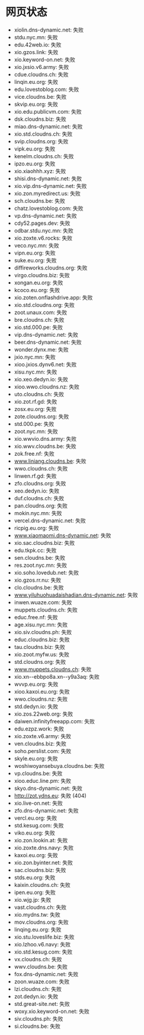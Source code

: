 # 网页状态
- xiolin.dns-dynamic.net: 失败
- stdu.nyc.mn: 失败
- edu.42web.io: 失败
- xio.gzos.link: 失败
- xio.keyword-on.net: 失败
- xio.jxsio.v6.army: 失败
- cdue.cloudns.ch: 失败
- linqin.eu.org: 失败
- edu.lovestoblog.com: 失败
- vice.cloudns.be: 失败
- skvip.eu.org: 失败
- xio.edu.publicvm.com: 失败
- dsk.cloudns.biz: 失败
- miao.dns-dynamic.net: 失败
- xio.std.cloudns.ch: 失败
- svip.cloudns.org: 失败
- vipk.eu.org: 失败
- kenelm.cloudns.ch: 失败
- ipzo.eu.org: 失败
- xio.xiaohhh.xyz: 失败
- shisi.dns-dynamic.net: 失败
- xio.vip.dns-dynamic.net: 失败
- xio.zon.myredirect.us: 失败
- sch.cloudns.be: 失败
- chatz.lovestoblog.com: 失败
- vp.dns-dynamic.net: 失败
- cdy52.pages.dev: 失败
- odbar.stdu.nyc.mn: 失败
- xio.zoxte.v6.rocks: 失败
- veco.nyc.mn: 失败
- vipn.eu.org: 失败
- suke.eu.org: 失败
- diffireworks.cloudns.org: 失败
- virgo.cloudns.biz: 失败
- xongan.eu.org: 失败
- kcoco.eu.org: 失败
- xio.zoten.onflashdrive.app: 失败
- xio.std.cloudns.org: 失败
- zoot.unaux.com: 失败
- bre.cloudns.ch: 失败
- xio.std.000.pe: 失败
- vip.dns-dynamic.net: 失败
- beer.dns-dynamic.net: 失败
- wonder.dynx.me: 失败
- jxio.nyc.mn: 失败
- xioo.jxios.dynv6.net: 失败
- xisu.nyc.mn: 失败
- xio.xeo.dedyn.io: 失败
- xioo.wwo.cloudns.nz: 失败
- uto.cloudns.ch: 失败
- xio.zot.rf.gd: 失败
- zosx.eu.org: 失败
- zote.cloudns.org: 失败
- std.000.pe: 失败
- zoot.nyc.mn: 失败
- xio.wwvio.dns.army: 失败
- xio.wwv.cloudns.be: 失败
- zok.free.nf: 失败
- www.liniang.cloudns.be: 失败
- wwo.cloudns.ch: 失败
- linwen.rf.gd: 失败
- zfo.cloudns.org: 失败
- xeo.dedyn.io: 失败
- duf.cloudns.ch: 失败
- pan.cloudns.org: 失败
- mokin.nyc.mn: 失败
- vercel.dns-dynamic.net: 失败
- ricpig.eu.org: 失败
- www.xiaomaomi.dns-dynamic.net: 失败
- xio.sac.cloudns.biz: 失败
- edu.tkpk.cc: 失败
- sen.cloudns.be: 失败
- res.zoot.nyc.mn: 失败
- xio.soho.lovedub.net: 失败
- xio.gzos.rr.nu: 失败
- clo.cloudns.be: 失败
- www.yiluhuohuadaishadian.dns-dynamic.net: 失败
- inwen.wuaze.com: 失败
- muppets.cloudns.ch: 失败
- educ.free.nf: 失败
- age.xisu.nyc.mn: 失败
- xio.siv.cloudns.ph: 失败
- educ.cloudns.biz: 失败
- tau.cloudns.biz: 失败
- xio.zoot.myfw.us: 失败
- std.cloudns.org: 失败
- www.muppets.cloudns.ch: 失败
- xio.xn--ebbpo8a.xn--y9a3aq: 失败
- wvvp.eu.org: 失败
- xioo.kaxoi.eu.org: 失败
- wwo.cloudns.nz: 失败
- std.dedyn.io: 失败
- xio.zos.22web.org: 失败
- daiwen.infinityfreeapp.com: 失败
- edu.ezpz.work: 失败
- xio.zoxte.v6.army: 失败
- ven.cloudns.biz: 失败
- soho.perslist.com: 失败
- skyle.eu.org: 失败
- woshiwoyansebuya.cloudns.be: 失败
- vp.cloudns.be: 失败
- xioo.educ.line.pm: 失败
- skyo.dns-dynamic.net: 失败
- http://zot.ydns.eu: 失败 (404)
- xio.live-on.net: 失败
- zfo.dns-dynamic.net: 失败
- vercl.eu.org: 失败
- std.kesug.com: 失败
- viko.eu.org: 失败
- xio.zon.lookin.at: 失败
- xio.zoxte.dns.navy: 失败
- kaxoi.eu.org: 失败
- xio.zon.byinter.net: 失败
- sac.cloudns.biz: 失败
- stds.eu.org: 失败
- kaixin.cloudns.ch: 失败
- ipen.eu.org: 失败
- xio.wjg.jp: 失败
- vast.cloudns.ch: 失败
- xio.mydns.tw: 失败
- mov.cloudns.org: 失败
- linqing.eu.org: 失败
- xio.stu.loveslife.biz: 失败
- xio.lzhoo.v6.navy: 失败
- xio.std.kesug.com: 失败
- vx.cloudns.ch: 失败
- wwv.cloudns.be: 失败
- fox.dns-dynamic.net: 失败
- zoon.wuaze.com: 失败
- lzi.cloudns.ch: 失败
- zot.dedyn.io: 失败
- std.great-site.net: 失败
- woxy.xio.keyword-on.net: 失败
- siv.cloudns.ph: 失败
- si.cloudns.be: 失败
